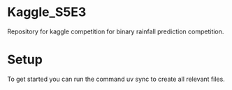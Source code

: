 # Kaggle_S5E3
Repository for kaggle competition for binary rainfall prediction competition.

# Setup

To get started you can run the command uv sync to create all relevant files.


